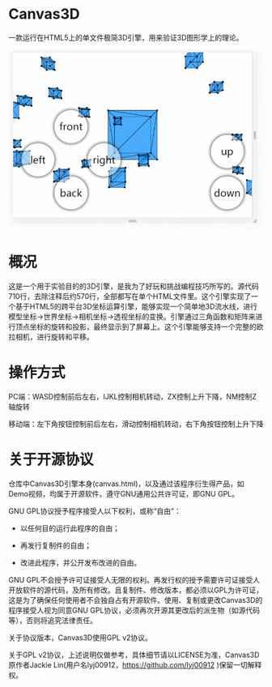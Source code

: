 # Canvas3D

一款运行在HTML5上的单文件极简3D引擎，用来验证3D图形学上的理论。

![Demo](./Demo.gif)

# 概况

这是一个用于实验目的的3D引擎，是我为了好玩和挑战编程技巧所写的。源代码710行，去除注释后约570行，全部都写在单个HTML文件里。这个引擎实现了一个基于HTML5的跨平台3D坐标运算引擎，能够实现一个简单地3D流水线，进行模型坐标->世界坐标->相机坐标->透视坐标的变换。引擎通过三角函数和矩阵来进行顶点坐标的旋转和投影，最终显示到了屏幕上。这个引擎能够支持一个完整的欧拉相机，进行旋转和平移。

# 操作方式

PC端：WASD控制前后左右，IJKL控制相机转动，ZX控制上升下降，NM控制Z轴旋转

移动端：左下角按钮控制前后左右，滑动控制相机转动，右下角按钮控制上升下降

# 关于开源协议

仓库中Canvas3D引擎本身(canvas.html)，以及通过该程序衍生得产品，如Demo视频，均属于开源软件，遵守GNU通用公共许可证，即GNU GPL。

GNU GPL协议授予程序接受人以下权利，或称“自由”：

- 以任何目的运行此程序的自由；

- 再发行复制件的自由；

- 改进此程序，并公开发布改进的自由。

GNU GPL不会授予许可证接受人无限的权利。再发行权的授予需要许可证接受人开放软件的源代码，及所有修改。且复制件、修改版本，都必须以GPL为许可证，这是为了确保任何使用者不会独自占有开源软件。使用、复制或更改Canvas3D的程序接受人视为同意GNU GPL协议，必须再次开源其更改后的派生物（如源代码等），否则将追究法律责任。

关于协议版本，Canvas3D使用GPL v2协议。

关于GPL v2协议，上述说明仅做参考，具体细节请以LICENSE为准，Canvas3D原作者Jackie Lin(用户名lyj00912，<https://github.com/lyj00912> )保留一切解释权。